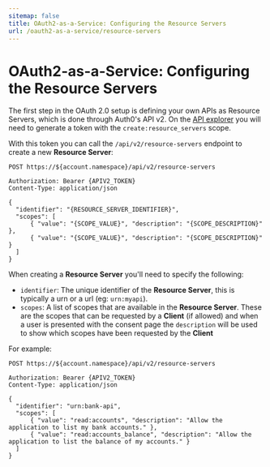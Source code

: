 ```yaml
---
sitemap: false
title: OAuth2-as-a-Service: Configuring the Resource Servers
url: /oauth2-as-a-service/resource-servers
---
```


# OAuth2-as-a-Service: Configuring the Resource Servers

The first step in the OAuth 2.0 setup is defining your own APIs as Resource Servers, which is done through Auth0's API v2. On the [API explorer](/api/v2) you will need to generate a token with the `create:resource_servers` scope.

With this token you can call the `/api/v2/resource-servers` endpoint to create a new **Resource Server**:

```
POST https://${account.namespace}/api/v2/resource-servers

Authorization: Bearer {APIV2_TOKEN}
Content-Type: application/json

{
  "identifier": "{RESOURCE_SERVER_IDENTIFIER}",
  "scopes": [
      { "value": "{SCOPE_VALUE}", "description": "{SCOPE_DESCRIPTION}" },
      { "value": "{SCOPE_VALUE}", "description": "{SCOPE_DESCRIPTION}" }
  ]
}
```

When creating a **Resource Server** you'll need to specify the following:

 - `identifier`: The unique identifier of the **Resource Server**, this is typically a urn or a url (eg: `urn:myapi`).
 - `scopes`: A list of scopes that are available in the **Resource Server**. These are the scopes that can be requested by a **Client** (if allowed) and when a user is presented with the consent page the `description` will be used to show which scopes have been requested by the **Client**

For example:

```
POST https://${account.namespace}/api/v2/resource-servers

Authorization: Bearer {APIV2_TOKEN}
Content-Type: application/json

{
  "identifier": "urn:bank-api",
  "scopes": [
      { "value": "read:accounts", "description": "Allow the application to list my bank accounts." },
      { "value": "read:accounts_balance", "description": "Allow the application to list the balance of my accounts." }
  ]
}
```
